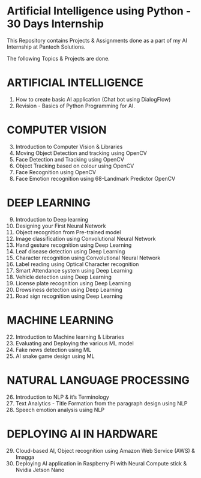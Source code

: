# Artificial Intelligence using Python - 30 Days Internship
This Repository contains Projects & Assignments done as a part of my AI Internship at Pantech Solutions.

The following Topics & Projects are done.

# ARTIFICIAL INTELLIGENCE
1. How to create basic AI application (Chat bot using DialogFlow)
2. Revision - Basics of Python Programming for AI.

# COMPUTER VISION

3. Introduction to Computer Vision & Libraries
4. Moving Object Detection and tracking using OpenCV
5. Face Detection and Tracking using OpenCV
6. Object Tracking based on colour using OpenCV
7. Face Recognition using OpenCV
8. Face Emotion recognition using 68-Landmark Predictor OpenCV

# DEEP LEARNING
9. Introduction to Deep learning
10. Designing your First Neural Network
11. Object recognition from Pre-trained model
12. Image classification using Convolutional Neural Network
13. Hand gesture recognition using Deep Learning
14. Leaf disease detection using Deep Learning
15. Character recognition using Convolutional Neural Network
16. Label reading using Optical Character recognition
17. Smart Attendance system using Deep Learning
18. Vehicle detection using Deep Learning
19. License plate recognition using Deep Learning
20. Drowsiness detection using Deep Learning
21. Road sign recognition using Deep Learning

# MACHINE LEARNING

22. Introduction to Machine learning & Libraries
23. Evaluating and Deploying the various ML model
24. Fake news detection using ML
25. AI snake game design using ML

# NATURAL LANGUAGE PROCESSING
26. Introduction to NLP & it’s Terminology
27. Text Analytics - Title Formation from the paragraph design using NLP
28. Speech emotion analysis using NLP

# DEPLOYING AI IN HARDWARE

29. Cloud-based AI, Object recognition using Amazon Web Service (AWS) & Imagga
30. Deploying AI application in Raspberry Pi with Neural Compute stick & Nvidia Jetson Nano
